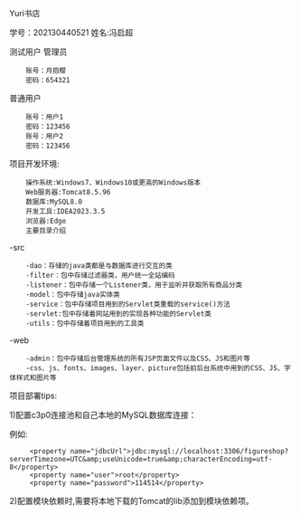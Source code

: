 Yuri书店

学号：202130440521 姓名:冯启超

测试用户
管理员

        账号：月抱樱
        密码：654321
        
普通用户

        账号：用户1
        密码：123456
        账号：用户2
        密码：123456
项目开发环境:

        操作系统:Windows7、Windows10或更高的Windows版本
        Web服务器:Tomcat8.5.96
        数据库:MySQL8.0
        开发工具:IDEA2023.3.5
        浏览器:Edge
        主要目录介绍

-src
        
        -dao：存储的java类都是与数据库进行交互的类
        -filter：包中存储过滤器类，用户统一全站编码
        -listener：包中存储一个Listener类，用于监听并获取所有商品分类
        -model：包中存储java实体类
        -service：包中存储项目用到的Servlet类重载的service()方法
        -servlet:包中存储着网站用到的实现各种功能的Servlet类
        -utils：包中存储着项目用到的工具类
-web

        -admin：包中存储后台管理系统的所有JSP页面文件以及CSS、JS和图片等
        -css、js、fonts、images、layer、picture包括前后台系统中用到的CSS、JS、字体样式和图片等
项目部署tips:

1)配置c3p0连接池和自己本地的MySQL数据库连接：

例如:
        
         <property name="jdbcUrl">jdbc:mysql://localhost:3306/figureshop?serverTimezone=UTC&amp;useUnicode=true&amp;characterEncoding=utf-8</property>
         <property name="user">root</property>
         <property name="password">114514</property>
2)配置模块依赖时,需要将本地下载的Tomcat的lib添加到模块依赖项。
